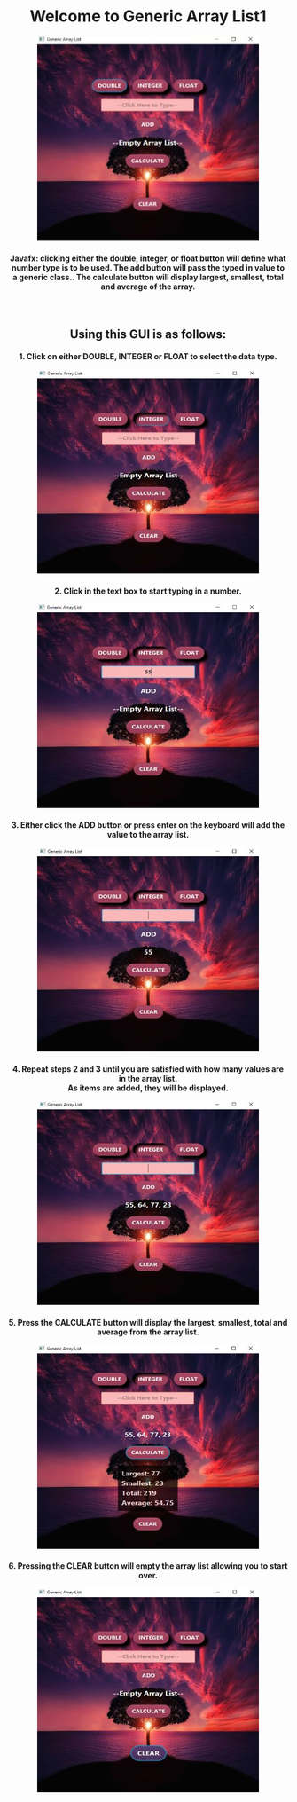 
<h1 align="center">Welcome to Generic Array List1</h1>

<p align="center"><img src="images/main_image.jpg"></p>
<!-- ![main image](images/main_image.jpg) -->

<h4 align="center">
  Javafx: clicking either the double, integer, or float button will define what
  number type is to be used. The add button will pass the typed in value to
  a generic class.. The calculate	button will display largest, smallest,
  total and average of the array.
</h4>
<br>

<h2 align="center">Using this GUI is as follows:</h2>

<h4 align="center">
    1. Click on either DOUBLE, INTEGER or FLOAT to select the data type.
<p align="center"><img src="images/number_type.jpg"></p>
  <!-- ![number image](/images/number_type.jpg "Selecting Number Type") -->
</h4>

<h4 align="center">
    2. Click in the text box to start typing in a number.

<p align="center"><img src="images/add_number.jpg"></p>
  <!-- ![add number image](/images/add_number.jpg "Typing in the textbox") -->
</h4>

<h4 align="center">
    3. Either click the ADD button or press enter on the keyboard will add the value to the array list.
<p align="center"><img src="images/added.jpg"></p>
  <!-- ![added image](/images/added.jpg "Value added") -->
</h4>

<h4 align="center">
    4. Repeat steps 2 and 3 until you are satisfied with how many values are in the array list.
<br>  
    As items are added, they will be displayed.
<p align="center"><img src="images/add_more_numbers.jpg"></p>
  <!-- ![add more numbers image](/images/add_more_numbers.jpg "Add more values") -->
</h4>

<h4 align="center">
    5. Press the CALCULATE button will display the largest, smallest, total and average from the array list.
    <p align="center"><img src="images/calculate.jpg"></p>
    <!-- ![calculate image](/images/calculate.jpg "Calculate array list") -->
</h4>

<h4 align="center">
    6. Pressing the CLEAR button will empty the array list allowing you to start over.
<p align="center"><img src="images/clear.jpg"></p>
    <!-- ![clear image](/images/clear.jpg "Clearing everything") -->
</h4>


<!-- For more details see [GitHub Flavored Markdown](https://guides.github.com/features/mastering-markdown/). -->
<!-- You can use the [editor on GitHub](https://github.com/zuki07/Generic_array_list1/edit/gh-pages/index.md) to maintain and preview the content for your website in Markdown files. -->
